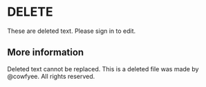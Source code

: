# DELETE
These are deleted text. Please sign in to edit.

## More information
Deleted text cannot be replaced. This is a deleted file was made by @cowfyee. All rights reserved.
